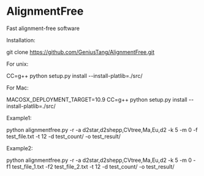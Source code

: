 # AlignmentFree
Fast alignment-free software


Installation:

git clone https://github.com/GeniusTang/AlignmentFree.git

For unix:

CC=g++ python setup.py install --install-platlib=./src/

For Mac:

MACOSX_DEPLOYMENT_TARGET=10.9 CC=g++ python setup.py install --install-platlib=./src/

Example1:

python alignmentfree.py -r -a d2star,d2shepp,CVtree,Ma,Eu,d2 -k 5 -m 0 -f test_file.txt -t 12 -d test_count/ -o test_result/

Example2:

python alignmentfree.py -r -a d2star,d2shepp,CVtree,Ma,Eu,d2 -k 5 -m 0 -f1 test_file_1.txt -f2 test_file_2.txt -t 12 -d test_count/ -o test_result/
